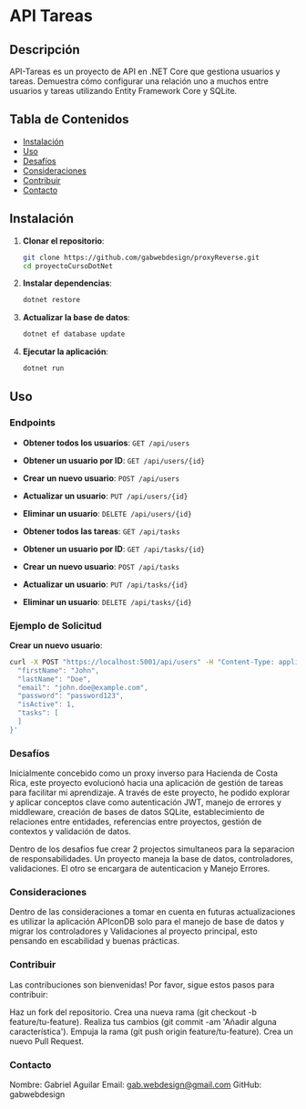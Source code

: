 # API Tareas

## Descripción

API-Tareas es un proyecto de API en .NET Core que gestiona usuarios y tareas. Demuestra cómo configurar una relación uno a muchos entre usuarios y tareas utilizando Entity Framework Core y SQLite.

## Tabla de Contenidos

- [Instalación](#instalación)
- [Uso](#uso)
- [Desafíos](#desafíos)
- [Consideraciones](#consideraciones)
- [Contribuir](#contribuir)
- [Contacto](#contacto)

 
## Instalación

1. **Clonar el repositorio**:

    ```sh
    git clone https://github.com/gabwebdesign/proxyReverse.git
    cd proyectoCursoDotNet
    ```

2. **Instalar dependencias**:

    ```sh
    dotnet restore
    ```

3. **Actualizar la base de datos**:

    ```sh
    dotnet ef database update
    ```

4. **Ejecutar la aplicación**:

    ```sh
    dotnet run
    ```

## Uso

### Endpoints

- **Obtener todos los usuarios**: `GET /api/users`
- **Obtener un usuario por ID**: `GET /api/users/{id}`
- **Crear un nuevo usuario**: `POST /api/users`
- **Actualizar un usuario**: `PUT /api/users/{id}`
- **Eliminar un usuario**: `DELETE /api/users/{id}`

- **Obtener todos las tareas**: `GET /api/tasks`
- **Obtener un usuario por ID**: `GET /api/tasks/{id}`
- **Crear un nuevo usuario**: `POST /api/tasks`
- **Actualizar un usuario**: `PUT /api/tasks/{id}`
- **Eliminar un usuario**: `DELETE /api/tasks/{id}`

### Ejemplo de Solicitud

**Crear un nuevo usuario**:

```sh
curl -X POST "https://localhost:5001/api/users" -H "Content-Type: application/json" -d '{
  "firstName": "John",
  "lastName": "Doe",
  "email": "john.doe@example.com",
  "password": "password123",
  "isActive": 1,
  "tasks": [
  ]
}'
```
### Desafíos

Inicialmente concebido como un proxy inverso para Hacienda de Costa Rica, este proyecto evolucionó hacia una aplicación de gestión de tareas para facilitar mi aprendizaje. A través de este proyecto, he podido explorar y aplicar conceptos clave como autenticación JWT, manejo de errores y middleware, creación de bases de datos SQLite, establecimiento de relaciones entre entidades, referencias entre proyectos, gestión de contextos y validación de datos.

Dentro de los desafios fue crear 2 projectos simultaneos para la separacion de responsabilidades. Un proyecto maneja la base de datos, controladores, validaciones. El otro se encargara de autenticacion y Manejo Errores.

### Consideraciones

Dentro de las consideraciones a tomar en cuenta en futuras actualizaciones es utilizar la aplicación APIconDB solo para el manejo de base de datos y migrar los controladores y Validaciones al proyecto principal, esto pensando en escabilidad y buenas prácticas.
### Contribuir

Las contribuciones son bienvenidas! Por favor, sigue estos pasos para contribuir:

Haz un fork del repositorio.
Crea una nueva rama (git checkout -b feature/tu-feature).
Realiza tus cambios (git commit -am 'Añadir alguna característica').
Empuja la rama (git push origin feature/tu-feature).
Crea un nuevo Pull Request.

### Contacto

Nombre: Gabriel Aguilar
Email: gab.webdesign@gmail.com
GitHub: gabwebdesign

